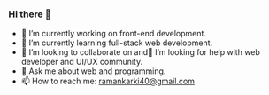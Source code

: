 ### Hi there 👋

- 🔭 I’m currently working on front-end development.
- 🌱 I’m currently learning full-stack web development.
- 👯 I’m looking to collaborate on and🤔 I’m looking for help with web developer and UI/UX community.
- 💬 Ask me about web and programming.
- 📫 How to reach me: ramankarki40@gmail.com
